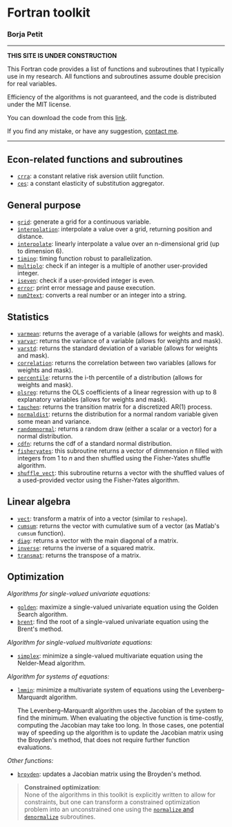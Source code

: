 

# Fortran toolkit

### Borja Petit

---

**THIS SITE IS UNDER CONSTRUCTION**

<a name="inicio"></a>

This Fortran code provides a list of functions and subroutines that I typically use in my research. All functions and subroutines assume double precision for real variables.

Efficiency of the algorithms is not guaranteed, and the code is distributed under the MIT license.

You can download the code from this [link](https://borjapetit.github.io/fortran_toolkit/toolkit.f90).

If you find any mistake, or have any suggestion, [contact me](mailto:bpetit@cunef.edu).

---

## Econ-related functions and subroutines

- [```crra```](docs/crra.md): a constant relative risk aversion utilit function.
- [```ces```](docs/ces.md): a constant elasticity of substitution aggregator.

## General purpose

- [```grid```](docs/grid.md): generate a grid for a continuous variable.
- [```interpolation```](docs/interpolation.md): interpolate a value over a grid, returning position and distance.
- [```interpolate```](docs/interpolate.md): linearly interpolate a value over an n-dimensional grid (up to dimension 6).
- [```timing```](docs/timing.md): timing function robust to parallelization.
- [```multiplo```](docs/multiplo.md): check if an integer is a multiple of another user-provided integer.
- [```iseven```](docs/iseven.md): check if a user-provided integer is even.
- [```error```](docs/error.md): print error message and pause execution.
- [```num2text```](docs/num2text.md): converts a real number or an integer into a string.

## Statistics

- [```varmean```](docs/varmean.md): returns the average of a variable (allows for weights and mask).
- [```varvar```](docs/varvar.md): returns the variance of a variable (allows for weights and mask).
- [```varstd```](docs/varstd.md): returns the standard deviation of a variable (allows for weights and mask).
- [```correlation```](docs/correlation.md): returns the correlation between two variables (allows for weights and mask).
- [```percentile```](docs/percentile.md): returns the i-th percentile of a distribution (allows for weights and mask).
- [```olsreg```](docs/olsreg.md): returns the OLS coefficients of a linear regression with up to 8 explanatory variables (allows for weights and mask).
- [```tauchen```](docs/tauchen.md): returns the transition matrix for a discretized AR(1) process.
- [```normaldist```](docs/normaldist.md): returns the distribution for a normal random variable given some mean and variance.
- [```randomnormal```](docs/randomnormal.md): returns a random draw (either a scalar or a vector) for a normal distribution.
- [```cdfn```](docs/cdfn.md): returns the cdf of a standard normal distribution.
- [```fisheryates```](docs/fisheryates.md): this subroutine returns a vector of dimmension $n$ filled with integers from 1 to $n$ and then shuffled using the Fisher-Yates shuffle algorithm.
- [```shuffle_vect```](docs/shuffle_vect.md): this subroutine returns a vector with the shuffled values of a used-provided vector using the Fisher-Yates algorithm.


## Linear algebra

- [```vect```](docs/vect.md): transform a matrix of into a vector (similar to ```reshape```).
- [```cumsum```](docs/cumsum.md): returns the vector with cumulative sum of a vector (as Matlab's ```cumsum``` function).
- [```diag```](docs/diag.md): returns a vector with the main diagonal of a matrix.
- [```inverse```](docs/inverse.md): returns the inverse of a squared matrix.
- [```transmat```](docs/transmat.md): returns the transpose of a matrix.

## Optimization

*Algorithms for single-valued univariate equations:*

- [```golden```](docs/golden.md): maximize a single-valued univariate equation using the Golden Search algorithm.
- [```brent```](docs/brent.md): find the root of a single-valued univariate equation using the Brent's method.

*Algorithm for single-valued multivariate equations:*

- [```simplex```](docs/simplex.md): minimize a single-valued multivariate equation using the Nelder-Mead algorithm.

*Algorithm for systems of equations:*

- [```lmmin```](docs/lmmin.md): minimize a multivariate system of equations using the Levenberg–Marquardt algorithm.

  The Levenberg–Marquardt algorithm uses the Jacobian of the system to find the minimum. When evaluating the objective function is time-costly, computing the Jacobian may take too long. In those cases, one potential way of speeding up the algorithm is to update the Jacobian matrix using the Broyden's method, that does not require further function evaluations.

*Other functions:*

- [```broyden```](docs/broyden.md): updates a Jacobian matrix using the Broyden's method.


> **Constrained optimization**:<br>
None of the algorithms in this toolkit is explicitly written to allow for constraints, but one can transform a constrained optimization problem into an unconstrained one using the [```normalize``` and ```denormalize```](docs/normalize.md) subroutines.


<br>
<br>
<br>
<br>
<br>
<br>
<br>
<br>
<br>
<br>

